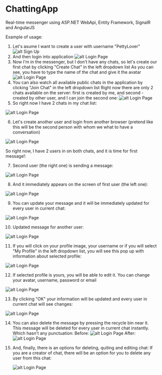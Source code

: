 # ChattingApp

Real-time messenger using ASP.NET WebApi, Entity Framework, SignalR and AngularJS

Example of usage:
  1. Let's asume I want to create a user with username "PettyLover" 
  ![alt Sign Up](https://github.com/SergiyLichenko/ChattingApp/blob/master/Smart/Docs/SignUp.png)
  2. And then login into application
  ![alt Login Page](https://github.com/SergiyLichenko/ChattingApp/blob/master/Smart/Docs/Login.png)
  3. Now I'm in the messenger, but I don't have any chats, so let's create our first chat by clicking "Create Chat" in the left dropdown list
  As you can see, you have to type the name of the chat and give it the avatar
   ![alt Login Page](https://github.com/SergiyLichenko/ChattingApp/blob/master/Smart/Docs/Create%20Chat.png)
  4. You can also watch all available public chats in the application by clicking "Join Chat" in the left dropdown list
  Right now there are only 2 chats available on the server: first is created by me, and second - created by other user, and I can join the second one:
  ![alt Login Page](https://github.com/SergiyLichenko/ChattingApp/blob/master/Smart/Docs/Join%20Chat.png)
  5. So right now I have 2 chats in my chat list:
  
  ![alt Login Page](https://github.com/SergiyLichenko/ChattingApp/blob/master/Smart/Docs/2%20Chats.png)

  6. Let's create another user and login from another browser (pretend like this will be the second person with whom we what to have a conversation)
  
   ![alt Login Page](https://github.com/SergiyLichenko/ChattingApp/blob/master/Smart/Docs/2%20users.png)
  
  So right now, I have 2 users in on both chats, and it is time for first message!:
  
  7. Second user (the right one) is sending a message:
  
   ![alt Login Page](https://github.com/SergiyLichenko/ChattingApp/blob/master/Smart/Docs/FirstMessage.png)
   
  8. And it immediately appears on the screen of first user (the left one):
  
  ![alt Login Page](https://github.com/SergiyLichenko/ChattingApp/blob/master/Smart/Docs/FirstAppearance.png)
  
  9. You can update your message and it will be immediately updated for every user in current chat:
  
  ![alt Login Page](https://github.com/SergiyLichenko/ChattingApp/blob/master/Smart/Docs/Update.png)
  
  10. Updated message for another user:
  
   ![alt Login Page](https://github.com/SergiyLichenko/ChattingApp/blob/master/Smart/Docs/Updated.png)
    
  11. If you will click on your profile image, your username or if you will select "My Profile" in the left dropdown list, you will see this pop up with information about selected profile:
  
   ![alt Login Page](https://github.com/SergiyLichenko/ChattingApp/blob/master/Smart/Docs/Default%20Profile.png)
  
  12. If selected profile is yours, you will be able to edit it. You can change your avatar, username, password or email
  
  ![alt Login Page](https://github.com/SergiyLichenko/ChattingApp/blob/master/Smart/Docs/Update%20profile.png)
  
  13. By clicking "OK" your information will be updated and every user in current chat will see changes:
  
  ![alt Login Page](https://github.com/SergiyLichenko/ChattingApp/blob/master/Smart/Docs/Updated%20Profile.png)

  14. You can also delete the message by pressing the recycle bin near it. This message will be deleted for every user in current chat instantly. Which hasn't any punctuation:
  Before:
    ![alt Login Page](https://github.com/SergiyLichenko/ChattingApp/blob/master/Smart/Docs/Before%20delete.png)
  After:
  ![alt Login Page](https://github.com/SergiyLichenko/ChattingApp/blob/master/Smart/Docs/After%20delete.png)
  
  15. And, finally, there is an options for deleting, quiting and editing chat:
    If you are a creator of chat, there will be an option for you to delete any user from this chat:
    
       ![alt Login Page](  https://github.com/SergiyLichenko/ChattingApp/blob/master/Smart/Docs/Edit%20Chat.png)
  
  

